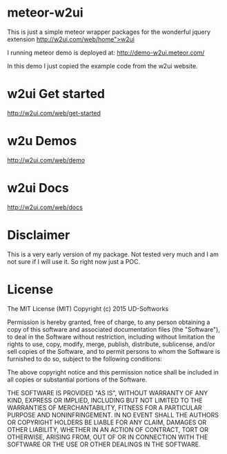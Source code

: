 # meteor-w2ui

 This is just a simple meteor wrapper packages for the wonderful jquery
extension http://w2ui.com/web/home">w2ui

I running meteor demo is deployed at: http://demo-w2ui.meteor.com/

In this demo I just copied the example code from the w2ui website. 

# w2ui Get started
http://w2ui.com/web/get-started

# w2u Demos
http://w2ui.com/web/demo

# w2ui Docs
http://w2ui.com/web/docs

# Disclaimer
This is a very early version of my package. Not tested very much and I am not sure
if I will use it. So right now just a POC.

# License
The MIT License (MIT)
Copyright (c) 2015 UD-Softworks

Permission is hereby granted, free of charge, to any person obtaining a copy
of this software and associated documentation files (the "Software"), to deal
in the Software without restriction, including without limitation the rights
to use, copy, modify, merge, publish, distribute, sublicense, and/or sell
copies of the Software, and to permit persons to whom the Software is
furnished to do so, subject to the following conditions:

The above copyright notice and this permission notice shall be included in all
copies or substantial portions of the Software.

THE SOFTWARE IS PROVIDED "AS IS", WITHOUT WARRANTY OF ANY KIND, EXPRESS OR
IMPLIED, INCLUDING BUT NOT LIMITED TO THE WARRANTIES OF MERCHANTABILITY,
FITNESS FOR A PARTICULAR PURPOSE AND NONINFRINGEMENT. IN NO EVENT SHALL THE
AUTHORS OR COPYRIGHT HOLDERS BE LIABLE FOR ANY CLAIM, DAMAGES OR OTHER
LIABILITY, WHETHER IN AN ACTION OF CONTRACT, TORT OR OTHERWISE, ARISING FROM,
OUT OF OR IN CONNECTION WITH THE SOFTWARE OR THE USE OR OTHER DEALINGS IN THE
SOFTWARE.
